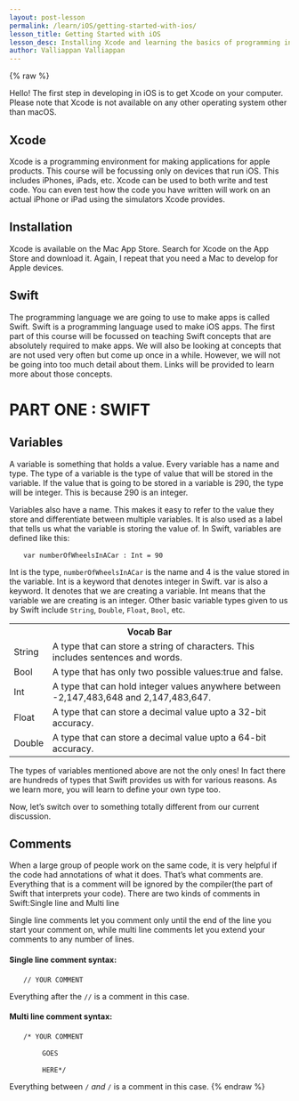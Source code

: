 ```yaml
---
layout: post-lesson
permalink: /learn/iOS/getting-started-with-ios/
lesson_title: Getting Started with iOS
lesson_desc: Installing Xcode and learning the basics of programming in iOS
author: Valliappan Valliappan
---
```


<script src="/questions.js"></script>

{% raw %}

Hello! The first step in developing in iOS is to get Xcode on your computer. Please note that Xcode is not available on any other operating system other than macOS.

<h2>Xcode</h2>
Xcode is a programming environment for making applications for apple products. This course will be focussing only on devices that run iOS. This includes iPhones, iPads, etc. Xcode can be used to both write and test code. You can even test how the code you have written will work on an actual iPhone or iPad using the simulators Xcode provides.

<h2>Installation</h2>
Xcode is available on the Mac App Store. Search for Xcode on the App Store and download it. Again, I repeat that you need a Mac to develop for Apple devices.

<h2>Swift</h2>
The programming language we are going to use to make apps is called Swift. Swift is a programming language used to make iOS apps. The first part of this course will be focussed on teaching Swift concepts that are absolutely required to make apps. We will also be looking at concepts that are not used very often but come up once in a while. However, we will not be going into too much detail about them. Links will be provided to learn more about those concepts.

<h1>PART ONE : SWIFT</h1>

<h2>Variables</h2>
A variable is something that holds a value. Every variable has a name and type. The type of a variable is the type of value that will be stored in the variable. If the value that is going to be stored in a variable is 290, the type will be integer. This is because 290 is an integer. 

Variables also have a name. This makes it easy to refer to the value they store and differentiate between multiple variables. It is also used as a label that tells us what the variable is storing the value of.
In Swift, variables are defined like this:

<pre>   <code>var numberOfWheelsInACar : Int = 90</code></pre>

Int is the type, <code>numberOfWheelsInACar</code> is the name and 4 is the value stored in the variable. Int is a keyword that denotes integer in Swift. var is also a keyword. It denotes that we are creating a variable. Int means that the variable we are creating is an integer. Other basic variable types given to us by Swift include <code>String</code>, <code>Double</code>, <code>Float</code>, <code>Bool</code>, etc.
<table>
<tr>
<th colspan="2">Vocab Bar</th>
</tr>
<tr>
<td>String</td>
<td>A type that can store a string of characters. This includes sentences and words.</td>
</tr>
<tr>
<td>Bool</td>
<td>A type that has only two possible values:true and false.</td>
</tr>
<tr>
<td>Int</td>
<td>A type that can hold integer values anywhere between -2,147,483,648 and 2,147,483,647.</td>
</tr>
<tr>
<td>Float</td>
<td>A type that can store a decimal value upto a 32-bit accuracy.</td>
</tr>
<tr>
<td>Double</td>
<td>A type that can store a decimal value upto a 64-bit accuracy.</td>
</tr>
</table>

The types of variables mentioned above are not the only ones! In fact there are hundreds of types that Swift provides us with for various reasons. As we learn more, you will learn to define your own type too.

Now, let’s switch over to something totally different from our current discussion.


<h2>Comments</h2>
When a large group of people work on the same code, it is very helpful if the code had annotations of what it does. That’s what comments are. Everything that is a comment will be ignored by the compiler(the part of Swift that interprets your code). 
There are two kinds of comments in Swift:Single line and Multi line

Single line comments let you comment only until the end of the line you start your comment on, while multi line comments let you extend your comments to any number of lines.

<h4>Single line comment syntax:</h4>

<pre>   <code>// YOUR COMMENT</code></pre>

Everything after the <code>//</code> is a comment in this case.

<h4>Multi line comment syntax:</h4>
<pre>   <code>/* YOUR COMMENT </code></pre>
<pre>       <code>GOES</code></pre>
<pre>       <code>HERE*/</code></pre>

Everything between <code>/*</code> and <code>*/</code> is a comment in this case.
{% endraw %}
